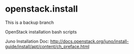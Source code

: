 openstack.install
=================

This is a backup branch

OpenStack installation bash scripts

Juno Installation Doc:
http://docs.openstack.org/juno/install-guide/install/apt/content/ch_preface.html
